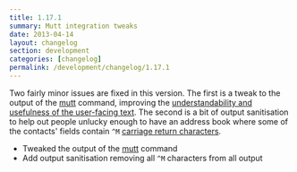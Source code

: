 ```yaml
---
title: 1.17.1
summary: Mutt integration tweaks
date: 2013-04-14
layout: changelog
section: development
categories: [changelog]
permalink: /development/changelog/1.17.1
---
```


Two fairly minor issues are fixed in this version. The first is a tweak to the
output of the [mutt](/documentation/commands/mutt) command, improving the
[understandability and usefulness of the user-facing
text](https://github.com/urael/ppl/issues/20#issuecomment-16302428). The second is
a bit of output sanitisation to help out people unlucky enough to have an
address book where some of the contacts' fields contain `^M` [carriage return
characters](https://github.com/urael/ppl/issues/27).

* Tweaked the output of the [mutt](/documentation/commands/mutt) command
* Add output sanitisation removing all `^M` characters from all output
